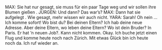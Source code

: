 MAX:
Sie hat nur gesagt, sie muss für ein paar Tage weg und wir sollen ihre Blumen gießen .
JÜRGEN:
Und dann? Das war’s?
MAX:
Dann hat sie aufgelegt . Wie gesagt, mehr wissen wir auch nicht.
YARA:
Sarah!
Oh nein … Ich komme sofort!
Wo bist du? Bei deinen Eltern?
Ich hab deine neue Adresse. Aber deine Eltern, wo leben deine Eltern?
Wo ist dein Bruder? In Paris. Er hat ’n neuen Job?. Kann nicht kommen.
Okay. Ich buche jetzt einen Flug und komme heute noch nach Zürich. Mit etwas Glück bin ich heute noch da. Ich ruf wieder an.
